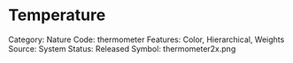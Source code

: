 # Temperature

Category: Nature
Code: thermometer
Features: Color, Hierarchical, Weights
Source: System
Status: Released
Symbol: thermometer2x.png
